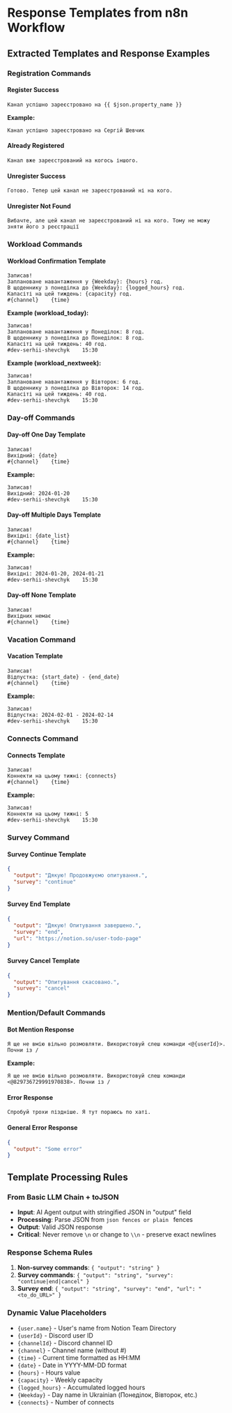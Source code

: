 # Response Templates from n8n Workflow

## Extracted Templates and Response Examples

### Registration Commands

#### Register Success
```
Канал успішно зареєстровано на {{ $json.property_name }}
```

**Example:**
```
Канал успішно зареєстровано на Сергій Шевчик
```

#### Already Registered
```
Канал вже зареєстрований на когось іншого.
```

#### Unregister Success
```
Готово. Тепер цей канал не зареєстрований ні на кого.
```

#### Unregister Not Found
```
Вибачте, але цей канал не зареєстрований ні на кого. Тому не можу зняти його з реєстрації
```

### Workload Commands

#### Workload Confirmation Template
```
Записав!
Заплановане навантаження у {Weekday}: {hours} год.
В щоденнику з понеділка до {Weekday}: {logged_hours} год.
Капасіті на цей тиждень: {capacity} год.
#{channel}    {time}
```

**Example (workload_today):**
```
Записав!
Заплановане навантаження у Понеділок: 8 год.
В щоденнику з понеділка до Понеділок: 8 год.
Капасіті на цей тиждень: 40 год.
#dev-serhii-shevchyk    15:30
```

**Example (workload_nextweek):**
```
Записав!
Заплановане навантаження у Вівторок: 6 год.
В щоденнику з понеділка до Вівторок: 14 год.
Капасіті на цей тиждень: 40 год.
#dev-serhii-shevchyk    15:30
```

### Day-off Commands

#### Day-off One Day Template
```
Записав!
Вихідний: {date}
#{channel}    {time}
```

**Example:**
```
Записав!
Вихідний: 2024-01-20
#dev-serhii-shevchyk    15:30
```

#### Day-off Multiple Days Template
```
Записав!
Вихідні: {date_list}
#{channel}    {time}
```

**Example:**
```
Записав!
Вихідні: 2024-01-20, 2024-01-21
#dev-serhii-shevchyk    15:30
```

#### Day-off None Template
```
Записав!
Вихідних немає
#{channel}    {time}
```

### Vacation Command

#### Vacation Template
```
Записав!
Відпустка: {start_date} - {end_date}
#{channel}    {time}
```

**Example:**
```
Записав!
Відпустка: 2024-02-01 - 2024-02-14
#dev-serhii-shevchyk    15:30
```

### Connects Command

#### Connects Template
```
Записав!
Коннекти на цьому тижні: {connects}
#{channel}    {time}
```

**Example:**
```
Записав!
Коннекти на цьому тижні: 5
#dev-serhii-shevchyk    15:30
```

### Survey Command

#### Survey Continue Template
```json
{
  "output": "Дякую! Продовжуємо опитування.",
  "survey": "continue"
}
```

#### Survey End Template
```json
{
  "output": "Дякую! Опитування завершено.",
  "survey": "end",
  "url": "https://notion.so/user-todo-page"
}
```

#### Survey Cancel Template
```json
{
  "output": "Опитування скасовано.",
  "survey": "cancel"
}
```

### Mention/Default Commands

#### Bot Mention Response
```
Я ще не вмію вільно розмовляти. Використовуй слеш команди <@{userId}>. Почни із /
```

**Example:**
```
Я ще не вмію вільно розмовляти. Використовуй слеш команди <@829736729991970838>. Почни із /
```

#### Error Response
```
Спробуй трохи піздніше. Я тут пораюсь по хаті.
```

#### General Error Response
```json
{
  "output": "Some error"
}
```

## Template Processing Rules

### From Basic LLM Chain + toJSON
- **Input**: AI Agent output with stringified JSON in "output" field
- **Processing**: Parse JSON from ```json fences or plain ``` fences
- **Output**: Valid JSON response
- **Critical**: Never remove `\n` or change to `\\n` - preserve exact newlines

### Response Schema Rules
1. **Non-survey commands**: `{ "output": "string" }`
2. **Survey commands**: `{ "output": "string", "survey": "continue|end|cancel" }`
3. **Survey end**: `{ "output": "string", "survey": "end", "url": "<to_do_URL>" }`

### Dynamic Value Placeholders
- `{user.name}` - User's name from Notion Team Directory
- `{userId}` - Discord user ID
- `{channelId}` - Discord channel ID
- `{channel}` - Channel name (without #)
- `{time}` - Current time formatted as HH:MM
- `{date}` - Date in YYYY-MM-DD format
- `{hours}` - Hours value
- `{capacity}` - Weekly capacity
- `{logged_hours}` - Accumulated logged hours
- `{Weekday}` - Day name in Ukrainian (Понеділок, Вівторок, etc.)
- `{connects}` - Number of connects